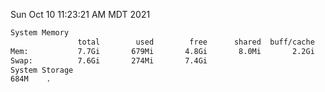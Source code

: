Sun Oct 10 11:23:21 AM MDT 2021
```bash
System Memory
               total        used        free      shared  buff/cache   available
Mem:           7.7Gi       679Mi       4.8Gi       8.0Mi       2.2Gi       6.7Gi
Swap:          7.6Gi       274Mi       7.4Gi
System Storage
684M	.
```
```bash
